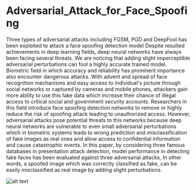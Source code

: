 # Adversarial_Attack_for_Face_Spoofing
Three types of adversarial attacks including FGSM, PGD and DeepFool has been exploited to attack a face spoofing detection model
Despite resulted achievements in deep learning fields, deep neural networks have always been facing several threats. We are noticing that adding slight imperceptible adversarial perturbations can fool a highly accurate trained model. Biometric field in which accuracy and reliability has prominent importance also encounter dangerous attacks. With advent and spread of face recognition mechanisms and easy access to individual's picture through social networks or captured by cameras and mobile phones, attackers gain more ability to use this fake data which increase their chance of illegal access to critical social and government security accounts. Researchers in this field introduce face spoofing detection networks to remove or highly reduce the risk of spoofing attack leading to unauthorized access. However, adversarial attacks pose potential threats to this networks because deep neural networks are vulnerable to even small adversarial perturbations which in biometric systems leads to wrong prediction and misclassification of fake images as real ones and allow access to confidential information and cause catastrophic events. In this paper, by considering three famous databases in presentation attack detection, model performance in detecting fake faces has been evaluated against three adversarial attacks, In other words, a spoofed image which was correctly classified as fake, can be easily misclassified as real image by adding slight perturbations.

![alt text](https://www.uplooder.net/img/image/10/5e2e466fe907652827a380611e9de06f/shape--1.jpg)

